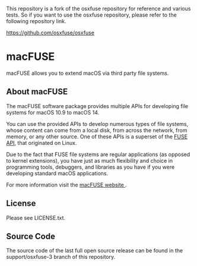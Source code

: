 This repository is a fork of the osxfuse repository for reference and various tests. So if you want to use the osxfuse repository, please refer to the following repository link.

https://github.com/osxfuse/osxfuse

#


macFUSE
=======

macFUSE allows you to extend macOS via third party file systems.

About macFUSE
-------------

The macFUSE software package provides multiple APIs for developing file systems for macOS 10.9 to macOS 14.

You can use the provided APIs to develop numerous types of file systems, whose content can come from a local disk, from across the network, from memory, or any other source. One of these APIs is a superset of the [FUSE API](http://fuse.sourceforge.net/), that originated on Linux.

Due to the fact that FUSE file systems are regular applications (as opposed to kernel extensions), you have just as much flexibility and choice in programming tools, debuggers, and libraries as you have if you were developing standard macOS applications.

For more information visit the [macFUSE website ](http://osxfuse.github.io/).

License
-------

Please see LICENSE.txt.

Source Code
-----------

The source code of the last full open source release can be found in the support/osxfuse-3 branch of this repository.
